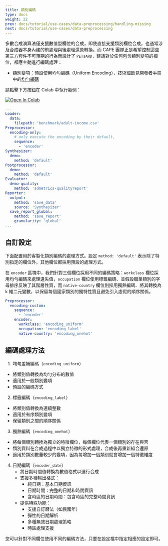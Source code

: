 ```yaml
---
title: 類別編碼
type: docs
weight: 22
prev: docs/tutorial/use-cases/data-preprocessing/handling-missing
next: docs/tutorial/use-cases/data-preprocessing
---
```


多數合成演算法僅支援數值型欄位的合成，即使直接支援類別欄位合成，也通常涉及合成器本身內建的前處理與後處理還原轉換。而 CAPE 團隊正是希望控制這些第三方套件不可預期的行為而設計了 `PETsARD`，建議對於任何包含類別變項的欄位，都應主動進行編碼處理：

* 類別變項：預設使用均勻編碼（Uniform Encoding），技術細節見開發者手冊中的[均勻編碼](docs/developer-guide/uniform-encoder/)

請點擊下方按鈕在 Colab 中執行範例：

[![Open In Colab](https://colab.research.google.com/assets/colab-badge.svg)](https://colab.research.google.com/github/nics-tw/petsard/blob/main/demo/encoding-category.ipynb)

```yaml
---
Loader:
  data:
    filepath: 'benchmark/adult-income.csv'
Preprocessor:
  encoding-only:
    # only execute the encoding by their default,
    sequence:
      - 'encoder'
Synthesizer:
  demo:
    method: 'default'
Postprocessor:
  demo:
    method: 'default'
Evaluator:
  demo-quality:
    method: 'sdmetrics-qualityreport'
Reporter:
  output:
    method: 'save_data'
    source: 'Synthesizer'
  save_report_global:
    method: 'save_report'
    granularity: 'global'
...
```

## 自訂設定

下面配置用於客製化類別編碼的處理方式。設定 `method: 'default'` 表示除了特別指定的欄位外，其他欄位都採用預設的處理方式。

在 `encoder` 區塊中，我們針對三個欄位採用不同的編碼策略：`workclass` 欄位採用均勻編碼來處理遺失值，`occupation` 欄位使用標籤編碼、並假設職業類別的字母排序反映了其階層性質，而 `native-country` 欄位則採用獨熱編碼、將其轉換為 k 維二元變數，以保留每個國家類別的獨特性質且避免引入虛假的順序關係。

```yaml
Preprocessor:
  encoding-custom:
    sequence:
      - 'encoder'
    encoder:
      workclass: 'encoding_uniform'
      occupation: 'encoding_label'
      native-country: 'encoding_onehot'
```

## 編碼處理方法

1. 均勻差補編碼（`encoding_uniform`）
  - 將類別值轉換為均勻分布的數值
  - 適用於一般類別變項
  - 預設的編碼方式

2. 標籤編碼（`encoding_label`）
  - 將類別值轉換為連續整數
  - 適用於有序類別變項
  - 保留類別之間的順序關係

3. 獨熱編碼（`encoding_onehot`）
  - 將每個類別轉換為獨立的特徵欄位，每個欄位代表一個類別的存在與否
  - 類別資料在合成過程中以獨立特徵的形式處理，合成後再重新組合還原
  - 適用於類別數量較少的變項，因為每增加一個類別就會增加一個特徵維度

4. 日期編碼（`encoder_date`）
   - 將日期時間值轉換為數值格式以進行合成
   - 支援多種輸出格式：
       - 純日期：基本日期資訊
       - 日期時間：完整的日期和時間資訊
       - 含時區的日期時間：包含時區的完整時間資訊
   - 提供特殊功能：
       - 支援自訂曆法（如民國年）
       - 彈性的日期解析
       - 多種無效日期處理策略
       - 時區處理支援

您可以針對不同欄位使用不同的編碼方法，只要在設定檔中指定相應的設定即可。